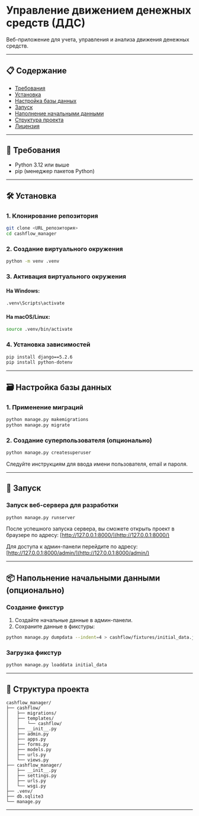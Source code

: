 # Управление движением денежных средств (ДДС)

Веб-приложение для учета, управления и анализа движения денежных средств.

---

## 📋 Содержание
- [Требования](#-требования)
- [Установка](#-установка)
- [Настройка базы данных](#-настройка-базы-данных)
- [Запуск](#-запуск)
- [Наполнение начальными данными](#-наполнение-начальными-данными)
- [Структура проекта](#-структура-проекта)
- [Лицензия](#-лицензия)

---

## 📌 Требования
- Python 3.12 или выше
- pip (менеджер пакетов Python)

---

## 🛠 Установка

### 1. Клонирование репозитория
```bash
git clone <URL_репозитория>
cd cashflow_manager
```

### 2. Создание виртуального окружения
```bash
python -m venv .venv
```

### 3. Активация виртуального окружения

#### На Windows:
```bash
.venv\Scripts\activate
```

#### На macOS/Linux:
```bash
source .venv/bin/activate
```

### 4. Установка зависимостей
```bash
pip install django==5.2.6
pip install python-dotenv
```

---

## 🗃 Настройка базы данных

### 1. Применение миграций
```bash
python manage.py makemigrations
python manage.py migrate
```

### 2. Создание суперпользователя (опционально)
```bash
python manage.py createsuperuser
```
Следуйте инструкциям для ввода имени пользователя, email и пароля.

---

## 🚀 Запуск

### Запуск веб-сервера для разработки
```bash
python manage.py runserver
```

После успешного запуска сервера, вы сможете открыть проект в браузере по адресу:
[http://127.0.0.1:8000/](http://127.0.0.1:8000/)

Для доступа к админ-панели перейдите по адресу:
[http://127.0.0.1:8000/admin/](http://127.0.0.1:8000/admin/)

---

## 📦 Напольнение начальными данными (опционально)

### Создание фикстур
1. Создайте начальные данные в админ-панели.
2. Сохраните данные в фикстуры:
```bash
python manage.py dumpdata --indent=4 > cashflow/fixtures/initial_data.json
```

### Загрузка фикстур
```bash
python manage.py loaddata initial_data
```

---

## 📂 Структура проекта
```
cashflow_manager/
├── cashflow/
│   ├── migrations/
│   ├── templates/
│   │   └── cashflow/
│   ├── __init__.py
│   ├── admin.py
│   ├── apps.py
│   ├── forms.py
│   ├── models.py
│   ├── urls.py
│   └── views.py
├── cashflow_manager/
│   ├── __init__.py
│   ├── settings.py
│   ├── urls.py
│   └── wsgi.py
├── .venv/
├── db.sqlite3
└── manage.py
```

---
